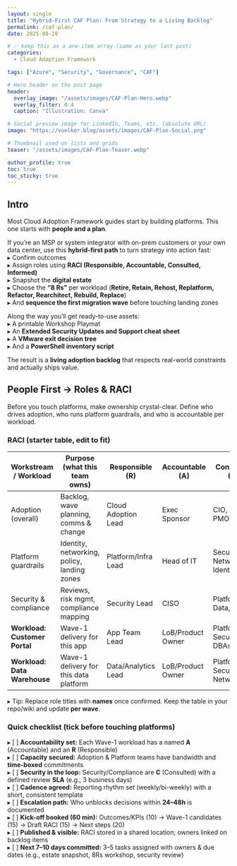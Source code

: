 ```yaml
---
layout: single
title: "Hybrid-First CAF Plan: From Strategy to a Living Backlog"
permalink: /caf-plan/
date: 2025-08-20

# ✅ keep this as a one-item array (same as your last post)
categories:
  - Cloud Adaption Framework

tags: ["Azure", "Security", "Governance", "CAF"]

# Hero header on the post page
header:
  overlay_image: "/assets/images/CAF-Plan-Hero.webp"
  overlay_filter: 0.4
  caption: "Illustration: Canva"

# Social preview image for LinkedIn, Teams, etc. (absolute URL)
image: "https://voelker.blog/assets/images/CAF-Plan-Social.png"

# Thumbnail used on lists and grids
teaser: "/assets/images/CAF-Plan-Teaser.webp"

author_profile: true
toc: true
toc_sticky: true
---
```


## Intro

Most Cloud Adoption Framework guides start by building platforms. This one starts with **people and a plan**. 

If you’re an MSP or system integrator with on-prem customers or your own data center, use this **hybrid-first path** to turn strategy into action fast:<br>
▸ Confirm outcomes<br>
▸ Assign roles using **RACI (Responsible, Accountable, Consulted, Informed)**<br>
▸ Snapshot the **digital estate**<br>
▸ Choose the **“8 Rs”** per workload (**Retire, Retain, Rehost, Replatform, Refactor, Rearchitect, Rebuild, Replace**)<br>
▸ And **sequence the first migration wave** before touching landing zones<br>

Along the way you’ll get ready-to-use assets:<br>
▸ A printable Workshop Playmat<br>
▸ An **Extended Security Updates and Support cheat sheet**<br>
▸ A **VMware exit decision tree**<br>
▸ And a **PowerShell inventory script**

The result is a **living adoption backlog** that respects real-world constraints and actually ships value.

## People First → Roles & RACI

Before you touch platforms, make ownership crystal-clear. Define who drives adoption, who runs platform guardrails, and who is accountable per workload.

### RACI (starter table, edit to fit)
| Workstream / Workload         | Purpose (what this team owns)                 | Responsible (R)     | Accountable (A)     | Consulted (C)                          | Informed (I)               |
|-------------------------------|-----------------------------------------------|---------------------|---------------------|----------------------------------------|----------------------------|
| Adoption (overall)            | Backlog, wave planning, comms & change        | Cloud Adoption Lead | Exec Sponsor        | CIO, CISO, PMO                         | Helpdesk, Finance          |
| Platform guardrails           | Identity, networking, policy, landing zones   | Platform/Infra Lead | Head of IT          | Security, Networking, Identity         | App Owners                 |
| Security & compliance         | Reviews, risk mgmt, compliance mapping        | Security Lead       | CISO                | Platform, Data, Legal                  | Exec Sponsor, PMO          |
| **Workload: Customer Portal** | Wave-1 delivery for this app                  | App Team Lead       | LoB/Product Owner   | Platform, Security, DBAs               | Support, PMO               |
| **Workload: Data Warehouse**  | Wave-1 delivery for this data platform        | Data/Analytics Lead | LoB/Product Owner   | Platform, Security, Networking         | Support, PMO               |

▸ Tip: Replace role titles with **names** once confirmed. Keep the table in your repo/wiki and update **per wave**.

### Quick checklist (tick before touching platforms)<br>
▸ [ ] **Accountability set:** Each Wave-1 workload has a named **A** (Accountable) and an **R** (Responsible)<br>
▸ [ ] **Capacity secured:** Adoption & Platform teams have bandwidth and **time-boxed** commitments<br>
▸ [ ] **Security in the loop:** Security/Compliance are **C** (Consulted) with a defined review **SLA** (e.g., 3 business days)<br>
▸ [ ] **Cadence agreed:** Reporting rhythm set (weekly/bi-weekly) with a short, consistent template<br>
▸ [ ] **Escalation path:** Who unblocks decisions within **24–48h** is documented<br>
▸ [ ] **Kick-off booked (60 min):** Outcomes/KPIs (10) → Wave-1 candidates (15) → Draft RACI (15) → Next steps (20)<br>
▸ [ ] **Published & visible:** RACI stored in a shared location; owners linked on backlog items<br>
▸ [ ] **Next 7–10 days committed:** 3–5 tasks assigned with owners & due dates (e.g., estate snapshot, 8Rs workshop, security review)<br>


